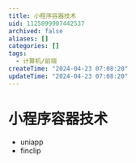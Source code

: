 ```yaml
---
title: 小程序容器技术
uid: 1125899907442537
archived: false
aliases: []
categories: []
tags:
  - 计算机/前端
createTime: "2024-04-23 07:08:20"
updateTime: "2024-04-23 07:08:20"
---
```


# 小程序容器技术

- uniapp
- finclip
